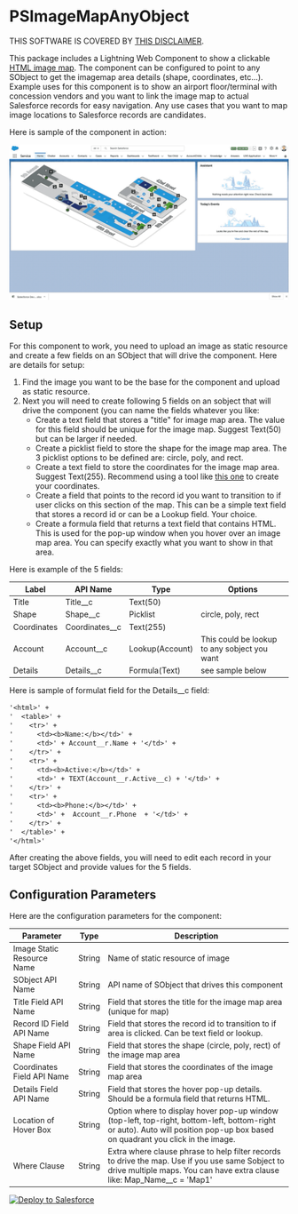 # PSImageMapAnyObject

THIS SOFTWARE IS COVERED BY [THIS DISCLAIMER](https://raw.githubusercontent.com/thedges/Disclaimer/master/disclaimer.txt).

This package includes a Lightning Web Component to show a clickable [HTML image map](https://www.w3schools.com/tags/tag_map.asp). The component can be configured to point to any SObject to get the imagemap area details (shape, coordinates, etc...). Example uses for this component is to show an airport floor/terminal with concession vendors and you want to link the image map to actual Salesforce records for easy navigation. Any use cases that you want to map image locations to Salesforce records are candidates.

Here is sample of the component in action:

![alt text](https://github.com/thedges/PSImageMapAnyObject/blob/master/PSImageMapAnyObject.gif "Sample Image")

## Setup

For this component to work, you need to upload an image as static resource and create a few fields on an SObject that will drive the component. Here are details for setup:

1. Find the image you want to be the base for the component and upload as static resource. 
2. Next you will need to create following 5 fields on an sobject that will drive the component (you can name the fields whatever you like:
   * Create a text field that stores a "title" for image map area. The value for this field should be unique for the image map. Suggest Text(50) but can be larger if needed.
   * Create a picklist field to store the shape for the image map area. The 3 picklist options to be defined are: circle, poly, and rect.
   * Create a text field to store the coordinates for the image map area. Suggest Text(255). Recommend using a tool like [this one](https://www.image-map.net/) to create your coordinates.
   * Create a field that points to the record id you want to transition to if user clicks on this section of the map. This can be a simple text field that stores a record id or can be a Lookup field. Your choice.
   * Create a formula field that returns a text field that contains HTML. This is used for the pop-up window when you hover over an image map area. You can specify exactly what you want to show in that area.
   
Here is example of the 5 fields:

| Label | API Name | Type | Options
|-----------|------|-------------|----|
| Title | Title__c | Text(50) | |
| Shape | Shape__c | Picklist | circle, poly, rect |
| Coordinates | Coordinates__c | Text(255) | |
| Account | Account__c | Lookup(Account) | This could be lookup to any sobject you want |
| Details | Details__c | Formula(Text) | see sample below |

Here is sample of formulat field for the Details__c field:
```
'<html>' +
'  <table>' +
'    <tr>' +
'      <td><b>Name:</b></td>' +
'      <td>' + Account__r.Name + '</td>' +
'    </tr>' +
'    <tr>' +
'      <td><b>Active:</b></td>' +
'      <td>' + TEXT(Account__r.Active__c) + '</td>' +
'    </tr>' +
'    <tr>' +
'      <td><b>Phone:</b></td>' +
'      <td>' +  Account__r.Phone  + '</td>' +
'    </tr>' +
'  </table>' +
'</html>'
```

After creating the above fields, you will need to edit each record in your target SObject and provide values for the 5 fields.

## Configuration Parameters

Here are the configuration parameters for the component:

| Parameter | Type | Description |
|-----------|------|-------------|
| Image Static Resource Name | String | Name of static resource of image |
| SObject API Name | String | API name of SObject that drives this component |
| Title Field API Name | String | Field that stores the title for the image map area (unique for map) |
| Record ID Field API Name | String | Field that stores the record id to transition to if area is clicked. Can be text field or lookup. |
| Shape Field API Name | String | Field that stores the shape (circle, poly, rect) of the image map area |
| Coordinates Field API Name | String | Field that stores the coordinates of the image map area |
| Details Field API Name | String | Field that stores the hover pop-up details. Should be a formula field that returns HTML. |
| Location of Hover Box  | String | Option where to display hover pop-up window (top-left, top-right, bottom-left, bottom-right or auto). Auto will position pop-up box based on quadrant you click in the image.  |
| Where Clause | String | Extra where clause phrase to help filter records to drive the map. Use if you use same Sobject to drive multiple maps. You can have extra clause like: Map_Name__c = 'Map1' |

<a href="https://githubsfdeploy.herokuapp.com">
  <img alt="Deploy to Salesforce"
       src="https://raw.githubusercontent.com/afawcett/githubsfdeploy/master/deploy.png">
</a>
